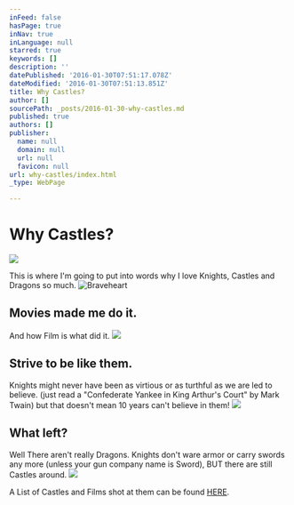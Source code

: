 ```yaml
---
inFeed: false
hasPage: true
inNav: true
inLanguage: null
starred: true
keywords: []
description: ''
datePublished: '2016-01-30T07:51:17.078Z'
dateModified: '2016-01-30T07:51:13.851Z'
title: Why Castles?
author: []
sourcePath: _posts/2016-01-30-why-castles.md
published: true
authors: []
publisher:
  name: null
  domain: null
  url: null
  favicon: null
url: why-castles/index.html
_type: WebPage

---
```

# Why Castles?
![](https://the-grid-user-content.s3-us-west-2.amazonaws.com/8f8700b4-9dab-4b54-8bcd-ec2c16e0303a.JPG)

This is where I'm going to put into words why I love Knights, Castles and Dragons so much. ![Braveheart](https://the-grid-user-content.s3-us-west-2.amazonaws.com/b49042a6-823b-4487-bfb8-6feca09fc7a9.JPG)

## Movies made me do it. 

And how Film is what did it. ![](https://the-grid-user-content.s3-us-west-2.amazonaws.com/487a0b49-9b2b-4312-a20d-38c80942355e.png)

## Strive to be like them.

Knights might never have been as virtious or as turthful as we are led to believe. (just read a "Confederate Yankee in King Arthur's Court" by Mark Twain) but that doesn't mean 10 years can't believe in them!
![](https://the-grid-user-content.s3-us-west-2.amazonaws.com/f55917a9-9aeb-46b3-93fc-67a0b334ef91.jpg)

## What left?

Well There aren't really Dragons. Knights don't ware armor or carry swords any more (unless your gun company name is Sword), BUT there are still Castles around. ![](https://the-grid-user-content.s3-us-west-2.amazonaws.com/8fbd9d95-89d4-4c90-83e7-7b8505630025.jpg)

A List of Castles and Films shot at them can be found [HERE][0].

[0]: http://www.castlesandmanorhouses.com/films.php?Order=Castles